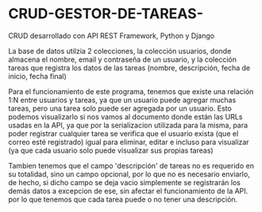 # CRUD-GESTOR-DE-TAREAS-
CRUD desarrollado con API REST Framework,  Python y Django

La base de datos utilzia 2 colecciones, la colección usuarios, donde almacena el nombre, email y contraseña de un usuario, y la colección tareas que registra los datos de las tareas (nombre, descripción, fecha de inicio, fecha final)

Para el funcionamiento de este programa, tenemos que existe una relación 1:N entre usuarios y tareas, ya que un usuario puede agregar muchas tareas, pero una tarea solo puede ser agregada por un usuario. Esto podemos visualizarlo si nos vamos al documento donde están las URLs usadas en la API, ya que por la serializacion utilizada para la misma, para poder registrar cualquier tarea se verifica que el usuario exista (que el correo esté registrado) igual para eliminar, editar e incluso para visualizar (ya que cada usuario solo puede visualizar sus propias tareas)

Tambien tenemos que el campo 'descripción' de tareas no es requerido en su totalidad, sino un campo opcional, por lo que no es necesario enviarlo, de hecho, si dicho campo se deja vacio simplemente se registrarán los demás datos a excepcion de ese, sin afectar el funcionamiento de la API. por lo que tenemos que cada tarea puede o no tener una descripción.
